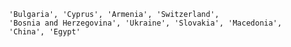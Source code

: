        'Bulgaria', 'Cyprus', 'Armenia', 'Switzerland',
       'Bosnia and Herzegovina', 'Ukraine', 'Slovakia', 'Macedonia',
       'China', 'Egypt'